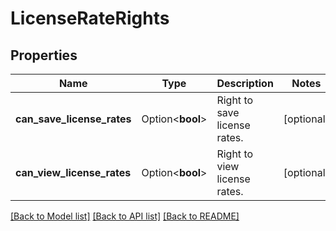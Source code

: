 # LicenseRateRights

## Properties

Name | Type | Description | Notes
------------ | ------------- | ------------- | -------------
**can_save_license_rates** | Option<**bool**> | Right to save license rates. | [optional]
**can_view_license_rates** | Option<**bool**> | Right to view license rates. | [optional]

[[Back to Model list]](../README.md#documentation-for-models) [[Back to API list]](../README.md#documentation-for-api-endpoints) [[Back to README]](../README.md)


